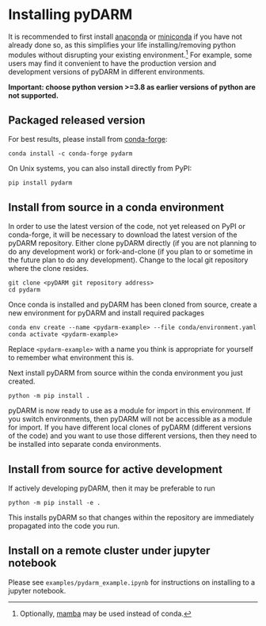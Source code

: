 # Installing pyDARM

It is recommended to first install [anaconda](https://www.anaconda.com/products/individual) or [miniconda](https://docs.conda.io/en/latest/miniconda.html) if you have not already done so, as this simplifies your life installing/removing python modules without disrupting your existing environment.[^1] For example, some users may find it convenient to have the production version and development versions of pyDARM in different environments.

**Important: choose python version >=3.8 as earlier versions of python are not supported.**

## Packaged released version

For best results, please install from [conda-forge](https://conda-forge.org/):

```shell
conda install -c conda-forge pydarm
```

On Unix systems, you can also install directly from PyPI:

```shell
pip install pydarm
```

## Install from source in a conda environment

In order to use the latest version of the code, not yet released on PyPI or conda-forge, it will be necessary to download the latest version of the pyDARM repository. Either clone pyDARM directly (if you are not planning to do any development work) or fork-and-clone (if you plan to or sometime in the future plan to do any development). Change to the local git repository where the clone resides.
```shell
git clone <pyDARM git repository address>
cd pydarm
```

Once conda is installed and pyDARM has been cloned from source, create a new environment for pyDARM and install required packages
```shell
conda env create --name <pydarm-example> --file conda/environment.yaml
conda activate <pydarm-example>
```
Replace `<pydarm-example>` with a name you think is appropriate for yourself to remember what environment this is.

Next install pyDARM from source within the conda environment you just created.
```shell
python -m pip install .
```
pyDARM is now ready to use as a module for import in this environment. If you switch environments, then pyDARM will not be accessible as a module for import. If you have different local clones of pyDARM (different versions of the code) and you want to use those different versions, then they need to be installed into separate conda environments.

## Install from source for active development

If actively developing pyDARM, then it may be preferable to run
```shell
python -m pip install -e .
```
This installs pyDARM so that changes within the repository are immediately propagated into the code you run.

## Install on a remote cluster under jupyter notebook

Please see `examples/pydarm_example.ipynb` for instructions on installing to a jupyter notebook.


[^1]: Optionally, [mamba](https://mamba.readthedocs.io/en/stable/) may be used instead of conda.

